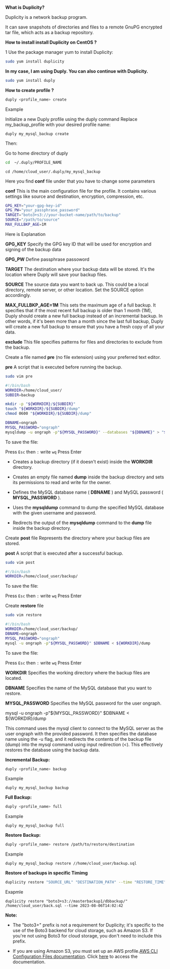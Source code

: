 **What is Duplicity?**

Duplicity is a network backup program.

It can save snapshots of directories and files to a remote GnuPG encrypted tar file, which acts as a backup repository.




**How to install install Duplicity on CentOS ?**



1 Use the package manager yum to install Duplicity:


```sh
sudo yum install duplicity
```


**In my case, I am using Duply. You can also continue with Duplicity.**


```sh
sudo yum install duply
```


**How to create profile ?**


```sh
duply <profile_name> create
```

Example

Initialize a new Duply profile using the duply command
Replace my_backup_profile with your desired profile name:



`duply my_mysql_backup create`



Then:

Go to home directory of duply



```sh
cd  ~/.duply/PROFILE_NAME
```



`cd /home/cloud_user/.duply/my_mysql_backup`



Here you find **conf** file under that you have to change some parameters



**conf** This is the main configuration file for the profile. It contains various settings like source and destination, encryption, compression, etc.



```sh
GPG_KEY="your-gpg-key-id"
GPG_PW="your_passphrase_password"
TARGET="boto3+s3://your-bucket-name/path/to/backup"
SOURCE="/path/to/source"
MAX_FULLBKP_AGE=1M
```

Here is Explanation


**GPG_KEY**  Specify the GPG key ID that will be used for encryption and signing of the backup data


**GPG_PW**  Define passphrase passoword


 **TARGET** The destination where your backup data will be stored. It's the location where Duply will save your backup files. 


**SOURCE** The source data you want to back up. This could be a local directory, remote server, or other location. Set the SOURCE option accordingly.


**MAX_FULLBKP_AGE=1M** This sets the maximum age of a full backup. It specifies that if the most recent full backup is older than 1 month (1M), Duply should create a new full backup instead of an incremental backup. In other words, if it's been more than a month since the last full backup, Duply will create a new full backup to ensure that you have a fresh copy of all your data.



**exclude** This file specifies patterns for files and directories to exclude from the backup.



Create a file named **pre** (no file extension) using your preferred text editor. 

**pre** A script that is executed before running the backup.


```sh
sudo vim pre
```

```sh
#!/bin/bash
WORKDIR=/home/cloud_user/
SUBDIR=backup

mkdir -p "${WORKDIR}/${SUBDIR}"
touch "${WORKDIR}/${SUBDIR}/dump"
chmod 0600 "${WORKDIR}/${SUBDIR}/dump"

DBNAME=ongraph
MYSQL_PASSWORD="ongraph"
mysqldump -u ongraph -p"${MYSQL_PASSWORD}" --databases "${DBNAME}" > "${WORKDIR}/${SUBDIR}/dump"
```


To save the file:

Press `Esc` then `:` write  `wq` Press Enter



- Creates a backup directory (if it doesn't exist) inside the **WORKDIR** directory.

- Creates an empty file named **dump** inside the backup directory and sets its permissions to read and write for the owner.


- Defines the MySQL database name ( **DBNAME** ) and MySQL password ( **MYSQL_PASSWORD** ).


- Uses the **mysqldump** command to dump the specified MySQL database with the given username and password.


- Redirects the output of the **mysqldump** command to the **dump** file inside the backup directory.




Create **post** file Represents the directory where your backup files are stored. 

**post** A script that is executed after a successful backup.


```sh
sudo vim post
```


```sh
#!/bin/bash
WORKDIR=/home/cloud_user/backup/
```

To save the file:

Press `Esc` then `:` write  `wq` Press Enter



Create **restore** file


```sh
sudo vim restore
```

```sh
#!/bin/bash
WORKDIR=/home/cloud_user/backup/
DBNAME=ongraph
MYSQL_PASSWORD="ongraph"
mysql -u ongraph -p"${MYSQL_PASSWORD}" $DBNAME < ${WORKDIR}/dump
```


To save the file:

Press `Esc` then `:` write  `wq` Press Enter



**WORKDIR** Specifies the working directory where the backup files are located.


**DBNAME** Specifies the name of the MySQL database that you want to restore.


**MYSQL_PASSWORD** Specifies the MySQL password for the user ongraph.


mysql -u ongraph -p"${MYSQL_PASSWORD}" $DBNAME <  ${WORKDIR}/dump

This command uses the mysql client to connect to the MySQL server as the user ongraph with the provided password. It then specifies the database name using the -u flag, and it redirects the contents of the backup file (dump) into the mysql command using input redirection (<). This effectively restores the database using the backup data.



**Incremental Backup:**

```sh
duply <profile_name> backup
```


Example


`duply my_mysql_backup backup`


**Full Backup:**


```sh
duply <profile_name> full
```

Example



`duply my_mysql_backup full`



**Restore Backup:**


```sh
duply <profile_name> restore /path/to/restore/destination
```


Example



`duply my_mysql_backup restore //home/cloud_user/backup.sql`




**Restore of backups in specific Timimg**



```sh
duplicity restore "SOURCE_URL" "DESTINATION_PATH" --time "RESTORE_TIME"
```


Exapmle 


`duplicity restore "boto3+s3://masterbackup1/dbbackup/" /home/cloud_user/back.sql --time 2023-08-06T14:02:42`


**Note:** 
* The "boto3+" prefix is not a requirement for Duplicity; it's specific to the use of the Boto3 backend for cloud storage, such as Amazon S3. If you're not using Boto3 for cloud storage, you don't need to include this prefix.
 
* If you are using Amazon S3, you must set up an AWS profile.[AWS CLI Configuration Files documentation](https://docs.aws.amazon.com/cli/latest/userguide/cli-configure-files.html). Click [here](https://docs.aws.amazon.com/cli/latest/userguide/cli-configure-files.html) to access the documentation.

